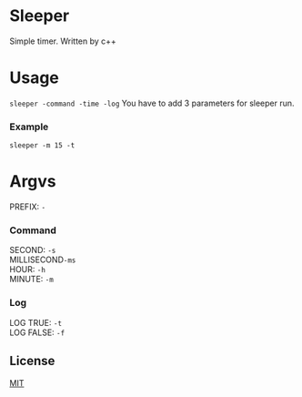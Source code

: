 # Sleeper
Simple timer. Written by c++

# Usage
`sleeper -command -time -log`
You have to add 3 parameters for sleeper run.
### Example
`sleeper -m 15 -t`

# Argvs
PREFIX: `-`
### Command
SECOND: `-s`\
MILLISECOND`-ms`\
HOUR: `-h`\
MINUTE: `-m`
### Log
LOG TRUE: `-t`\
LOG FALSE: `-f`

## License
[MIT](https://choosealicense.com/licenses/mit/)
